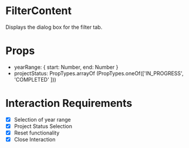 # FilterContent
Displays the dialog box for the filter tab. 

# Props
* yearRange: { start: Number, end: Number }
* projectStatus: PropTypes.arrayOf
(PropTypes.oneOf(['IN_PROGRESS', 'COMPLETED' ])) 

# Interaction Requirements
* [X] Selection of year range
* [X] Project Status Selection
* [X] Reset functionality
* [X] Close Interaction